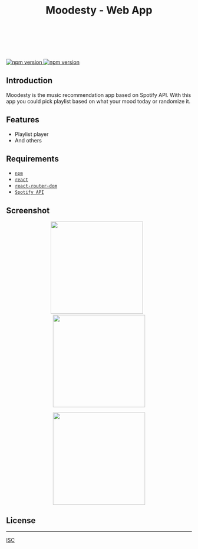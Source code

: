 <h1 align="center">Moodesty - Web App</h1><br/><br/>

<br/><br/>

<a href="#">
  <img src="https://img.shields.io/badge/React%20Native-0.60-blue.svg?style=flat-square" alt="npm version">
</a>
<a href="#">
  <img src="https://img.shields.io/badge/Firebase-7.2.0-yellow.svg?style=flat-square" alt="npm version">
</a>


## Introduction

Moodesty is the music recommendation app based on Spotify API. With this app you could pick playlist based on what your mood today or randomize it.


## Features
* Playlist player
* And others

## Requirements
* [`npm`](https://www.npmjs.com/get-npm)
* [`react`](https://reactjs.org/)
* [`react-router-dom`](https://reacttraining.com/react-router/web/guides/quick-start)
* [`Spotify API`](`https://developer.spotify.com/documentation/web-api/`)
 
## Screenshot
  <p align="center">
    <span>
      <img src="https://user-images.githubusercontent.com/54013498/67644781-19b0d100-f957-11e9-9bbd-1b3ef756301a.png" width="250px" />
      &nbsp;&nbsp;
      <img src="https://user-images.githubusercontent.com/54013498/67644934-2124aa00-f958-11e9-8b8f-3056f8be5ad4.png" width="250px" />
    </span>
    
  </p>
   <p align="center">
    <span>
     <img src="https://user-images.githubusercontent.com/54013498/67644943-3ac5f180-f958-11e9-845c-17427265a04e.png" width="250px" />
  </p>
   
## License
----
[ISC](https://en.wikipedia.org/wiki/ISC_license "ISC")